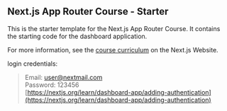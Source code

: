 ## Next.js App Router Course - Starter

This is the starter template for the Next.js App Router Course. It contains the starting code for the dashboard application.

For more information, see the [course curriculum](https://nextjs.org/learn) on the Next.js Website.

login credentials:
> Email: user@nextmail.com  
> Password: 123456  
> [https://nextjs.org/learn/dashboard-app/adding-authentication](https://nextjs.org/learn/dashboard-app/adding-authentication)